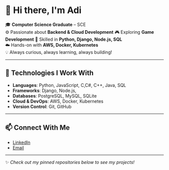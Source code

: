 # 👋 Hi there, I'm Adi  

🎓 **Computer Science Graduate** – SCE  
⚙️ Passionate about **Backend & Cloud Development** 
🎮 Exploring **Game Development** 
🐍 Skilled in **Python, Django, Node.js, SQL**  
☁️ Hands-on with **AWS, Docker, Kubernetes**  
💡 Always curious, always learning, always building!  

---

## 🔧 Technologies I Work With  
- **Languages**: Python, JavaScript, C,C#, C++, Java, SQL  
- **Frameworks**: Django, Node.js,  
- **Databases**: PostgreSQL, MySQL, SQLite  
- **Cloud & DevOps**: AWS, Docker, Kubernetes 
- **Version Control**: Git, GitHub  

---
 
## 📫 Connect With Me
- [LinkedIn](https://www.linkedin.com/in/adi-vaizman-559063259)  
- [Email](mailto:adivaizm@gmail.com) 

---

✨ *Check out my pinned repositories below to see my projects!*  
